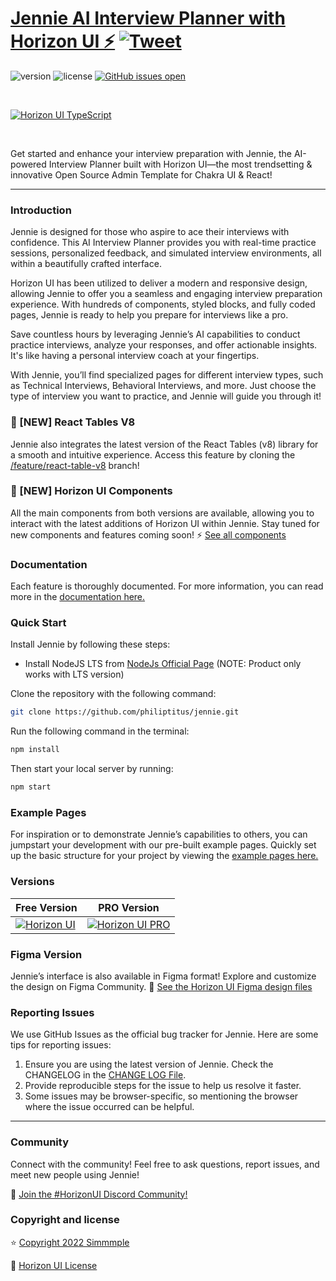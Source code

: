 

# [Jennie AI Interview Planner with Horizon UI ⚡️](https://horizon-ui.com/horizon-ui-chakra-ts) [![Tweet](https://img.shields.io/twitter/url/http/shields.io.svg?style=social&logo=twitter)](https://twitter.com/intent/tweet?url=https://horizon-ui.com/&text=Check%20Horizon%20UI,%20the%20trendiest%20open-source%20admin%20template%20for%20Chakra%20UI%20&%20React!)

![version](https://img.shields.io/badge/version-2.0.0-blue.svg)
![license](https://img.shields.io/badge/license-MIT-blue.svg)
[![GitHub issues open](https://img.shields.io/github/issues/horizon-ui/horizon-ui-chakra-ts.svg?maxAge=2592000)](https://github.com/horizon-ui/horizon-ui-chakra-ts/issues?q=is%3Aopen+is%3Aissue)

<p>&nbsp;</p>

[<img alt="Horizon UI TypeScript" src="https://i.ibb.co/KV6FDvK/introduction-image-ts.png" /> ](https://github.com/horizon-ui/horizon-ui-chakra-ts)

<p>&nbsp;</p>

Get started and enhance your interview preparation with Jennie, the AI-powered Interview Planner built with Horizon UI—the most trendsetting & innovative Open Source Admin Template for Chakra UI & React!

---

### Introduction

Jennie is designed for those who aspire to ace their interviews with confidence. This AI Interview Planner provides you with real-time practice sessions, personalized feedback, and simulated interview environments, all within a beautifully crafted interface.

Horizon UI has been utilized to deliver a modern and responsive design, allowing Jennie to offer you a seamless and engaging interview preparation experience. With hundreds of components, styled blocks, and fully coded pages, Jennie is ready to help you prepare for interviews like a pro.

Save countless hours by leveraging Jennie’s AI capabilities to conduct practice interviews, analyze your responses, and offer actionable insights. It's like having a personal interview coach at your fingertips.

With Jennie, you’ll find specialized pages for different interview types, such as Technical Interviews, Behavioral Interviews, and more. Just choose the type of interview you want to practice, and Jennie will guide you through it!

### 🎉 [NEW] React Tables V8
Jennie also integrates the latest version of the React Tables (v8) library for a smooth and intuitive experience. Access this feature by cloning the [/feature/react-table-v8](https://github.com/horizon-ui/horizon-ui-chakra-ts/tree/feature/react-table-v8) branch!

### 🎉 [NEW] Horizon UI Components
All the main components from both versions are available, allowing you to interact with the latest additions of Horizon UI within Jennie. Stay tuned for new components and features coming soon! ⚡️
<a href="https://horizon-ui.com/components/?ref=readme-horizon-ts" target="_blank">See all components</a>

### Documentation

Each feature is thoroughly documented. For more information, you can read more in the <a href="https://horizon-ui.com/documentation/docs/introduction?ref=readme-horizon-ts" target="_blank">documentation here.</a>

### Quick Start

Install Jennie by following these steps:

- Install NodeJS LTS from
  [NodeJs Official Page](https://nodejs.org/en/?ref=horizon-documentation)
  (NOTE: Product only works with LTS version)

Clone the repository with the following command:

```bash
git clone https://github.com/philiptitus/jennie.git
```

Run the following command in the terminal:

```bash
npm install
```

Then start your local server by running:

```bash
npm start
```

### Example Pages

For inspiration or to demonstrate Jennie’s capabilities to others, you can jumpstart your development with our pre-built example pages. Quickly set up the basic structure for your project by viewing the <a href="https://horizon-ui.com/horizon-ui-chakra-ts/?ref=readme-horizon-ts" target="_blank">example pages here.</a>

### Versions

| Free Version                                                                                                       | PRO Version                                                                                                               |
| ------------------------------------------------------------------------------------------------------------------ | ------------------------------------------------------------------------------------------------------------------------- |
| [![Horizon UI](https://i.ibb.co/KV6FDvK/introduction-image-ts.png)](https://www.horizon-ui.com/?ref=readme-horizon-ts) | [![Horizon UI PRO](https://i.ibb.co/R6jFKRM/introduction-image-1.png)](https://www.horizon-ui.com/pro?ref=readme-horizon-ts) |

### Figma Version

Jennie’s interface is also available in Figma format! Explore and customize the design on Figma Community. 🎨
[See the Horizon UI Figma design files](https://bit.ly/horizon-figma)

### Reporting Issues

We use GitHub Issues as the official bug tracker for Jennie. Here are some tips for reporting issues:

1. Ensure you are using the latest version of Jennie. Check the CHANGELOG in the [CHANGE LOG File](https://github.com/horizon-ui/horizon-ui-chakra-ts/blob/main/CHANGELOG.md?ref=readme-horizon-ts).
2. Provide reproducible steps for the issue to help us resolve it faster.
3. Some issues may be browser-specific, so mentioning the browser where the issue occurred can be helpful.

---

### Community

Connect with the community! Feel free to ask questions, report issues, and meet new people using Jennie!

💬 [Join the #HorizonUI Discord Community!](https://discord.gg/f6tEKFBd4m)

### Copyright and license

⭐️ [Copyright 2022 Simmmple](https://www.simmmple.com/?ref=readme-horizon-ts)

📄 [Horizon UI License](https://www.simmmple.com/licenses?ref=readme-horizon-ts)

